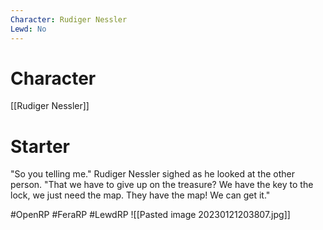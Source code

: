```yaml
---
Character: Rudiger Nessler
Lewd: No
---
```

# Character
[[Rudiger Nessler]]

# Starter
 "So you telling me." Rudiger Nessler sighed as he looked at the other person. "That we have to give up on the treasure? We have the key to the lock, we just need the map. They have the map! We can get it."

#OpenRP #FeraRP #LewdRP 
![[Pasted image 20230121203807.jpg]]